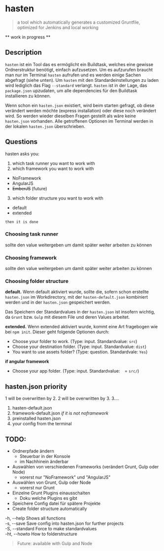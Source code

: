 # hasten

> a tool which automatically generates a customized Gruntfile, optimized for Jenkins and local working

** work in progress **

## Description

`hasten` ist ein Tool das es ermöglicht ein Buildtask, welches eine gewisse Ordnerstruktur benötigt, einfach aufzusetzen. Um es aufzurufen braucht man nur im Terminal `hasten` aufrufen und es werden einige Sachen abgefragt (siehe unten). Um `hasten` mit den Standardeinstellungen zu laden wird lediglich das Flag `--standard` verlangt. `hasten` ist in der Lage, das `package.json` upzudaten, um alle dependencies für den Buildtask installieren zu können.

Wenn schon ein `hasten.json` existiert, wird beim starten gefragt, ob diese verändert werden möchte (express installation) oder diese noch verändert wird. So werden wieder dieselben Fragen gestellt als wäre keine `hasten.json` vorhanden. Alle getroffenen Optionen im Terminal werden in der lokalen `hasten.json` überschrieben.

## Questions

hasten asks you:

1. which task runner you want to work with
2. which framework you want to work with
  * NoFramework
  * AngularJS
  * ~~EmberJS~~ (future)
3. which folder structure you want to work with
  * default
  * extended

`then it is done`

### Choosing task runner

sollte den value weitergeben um damit später weiter arbeiten zu können

### Choosing framework

sollte den value weitergeben um damit später weiter arbeiten zu können

### Choosing folder structure

**default.** Wenn default aktiviert wurde, sollte die, sofern schon erstellte `hasten.json` im Workdirectory, mit der `hasten-default.json` kombiniert werden und in der `hasten.json` gespeichert werden. 

Das Speichern der Standardvalues in der `hasten.json` ist insofern wichtig, da `Grunt` bzw. `Gulp` mit diesem File und deren Values arbeitet.

**extended.** Wenn extended aktiviert wurde, kommt eine Art fragebogen wie bei `npm init`. Dieser geht folgende Optionen durch:

* Choose your folder to work. (Type: input. Standardvalue: `src`)
* Choose your destination folder. (Type: input. Standardvalue: `dist`)
* You want to use assets folder? (Type: question. Standardvale: `Yes`)

 **if angular framework**
* Choose your app folder. (Type: input. Standardvalue: ` ` = `src/`)

## hasten.json priority

1 will be overwritten by 2. 2 will be overwritten by 3. 3....

1. hasten-default.json
2. framework-default.json *if it is not noframework*
3. preinstalled hasten.json
4. your config from the terminal

## TODO:

* Ordnerpfade ändern
  * Steuerbar in der Konsole
  * im Nachhinein änderbar
* Auswählen von verschiedenen Frameworks (verändert Grunt, Gulp oder Node)
  * vorerst nur "NoFramework" und "AngularJS"
* Auswählen von Grunt, Gulp oder Node
  * vorerst nur Grunt
* Einzelne Grunt Plugins einausschalten
  * Doku welche Plugins es gibt
* Speichere Config datei für spätere Projekte
* Create folder structure automatically


-h, --help        Shows all functions <br />
-s, --save		  Save config into hasten.json for further projects<br /> 
-S, --standard    Force to make standardvalues<br />
-ht, --howto	  How to folderstructure

> Future: available with Gulp and Node

